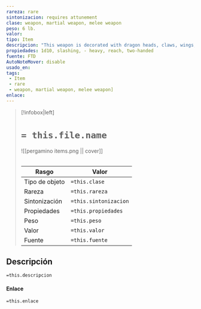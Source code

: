 ```yaml
---
rareza: rare
sintonizacion: requires attunement
clase: weapon, martial weapon, melee weapon
peso: 6 lb.
valor: 
tipo: Item
descripcion: "This weapon is decorated with dragon heads, claws, wings, scales, or Draconic letters. When it steeps in a dragon&#x27;s hoard, it absorbs the energy of the dragon&#x27;s breath weapon and deals damage of that type with its special properties.Whenever you roll a 20 on your attack roll with this weapon, each creature of your choice within 5 feet of the target takes 5 damage of the type dealt by the dragon&#x27;s breath weapon.You gain a +1 bonus to attack and damage rolls made using the weapon. On a hit, the weapon deals an extra 1d6 damage of the type dealt by the dragon&#x27;s breath weapon. Heavy. Creatures that are Small or Tiny have disadvantage on attack rolls with heavy weapons. A heavy weapon&#x27;s size and bulk make it too large for a Small or Tiny creature to use effectively. Reach. This weapon adds 5 feet to your reach when you attack with it. This property also determines your reach for opportunity attacks with a reach weapon. Two-Handed. This weapon requires two hands to use. This property is relevant only when you attack with the weapon, not when you simply hold it."
propiedades: 1d10, slashing, - heavy, reach, two-handed
fuente: FTD
AutoNoteMover: disable
usado_en:  
tags: 
 - Item
 - rare
 - weapon, martial weapon, melee weapon]
enlace: 
---
```


> [!infobox|left]
>  # `= this.file.name`
> ![[pergamino items.png || cover]]
> ######   
> |Rasgo | Valor |
> | --- | --- |
> | Tipo de objeto| `=this.clase`|
>  | Rareza| `=this.rareza`|
> | Sintonización | `=this.sintonizacion` |
> | Propiedades | `=this.propiedades` |
>  | Peso | `=this.peso` |
> | Valor | `=this.valor` |
> | Fuente | `=this.fuente` |


## Descripción
`=this.descripcion`

#### Enlace
`=this.enlace`